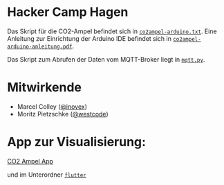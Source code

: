 # Hacker Camp Hagen

Das Skript für die CO2-Ampel befindet sich in [`co2ampel-arduino.txt`](co2ampel-arduino.txt). Eine Anleitung zur Einrichtung der Arduino IDE befindet sich in [`co2ampel-arduino-anleitung.pdf`](co2ampel-arduino-anleitung.pdf).

Das Skript zum Abrufen der Daten vom MQTT-Broker liegt in [`mqtt.py`](mqtt.py).
# Mitwirkende
- Marcel Colley ([@inovex](https://www.inovex.de/de/))
- Moritz Pietzschke ([@westcode](https://westcode.de))

# App zur Visualisierung:
[CO2 Ampel App](https://flutlab.io/sandbox/891c3163-a440-458c-b413-ce80328ddc54)

und im Unterordner [`flutter`](tree/main/flutter)